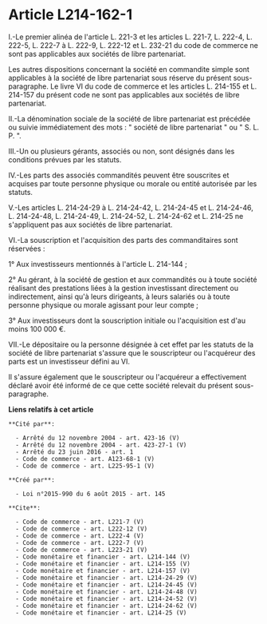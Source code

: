 # Article L214-162-1

I.-Le premier alinéa de l'article L. 221-3 et les articles L. 221-7, L. 222-4, L. 222-5, L. 222-7 à L. 222-9, 
L. 222-12 et L. 232-21 du code de commerce ne sont pas applicables aux sociétés de libre partenariat. 

Les autres dispositions concernant la société en commandite simple sont applicables à la société de libre partenariat sous
réserve du présent sous-paragraphe. Le livre VI du code de commerce et les articles L. 214-155 et L. 214-157 du présent code
ne sont pas applicables aux sociétés de libre partenariat. 

II.-La dénomination sociale de la société de libre partenariat est précédée ou suivie immédiatement des mots : " société de
libre partenariat " ou " S. L. P. ". 

III.-Un ou plusieurs gérants, associés ou non, sont désignés dans les conditions prévues par les statuts. 

IV.-Les parts des associés commandités peuvent être souscrites et acquises par toute personne physique ou morale ou entité
autorisée par les statuts. 

V.-Les articles L. 214-24-29 à L. 214-24-42, L. 214-24-45 et L. 214-24-46, L. 214-24-48, L. 214-24-49, 
L. 214-24-52, L. 214-24-62 et L. 214-25 ne s'appliquent pas aux sociétés de libre partenariat. 

VI.-La souscription et l'acquisition des parts des commanditaires sont réservées : 

1° Aux investisseurs mentionnés à l'article L. 214-144 ; 

2° Au gérant, à la société de gestion et aux commandités ou à toute société réalisant des prestations liées à la gestion
investissant directement ou indirectement, ainsi qu'à leurs dirigeants, à leurs salariés ou à toute personne physique ou
morale agissant pour leur compte ; 

3° Aux investisseurs dont la souscription initiale ou l'acquisition est d'au moins 100 000 €. 

VII.-Le dépositaire ou la personne désignée à cet effet par les statuts de la société de libre partenariat s'assure que le
souscripteur ou l'acquéreur des parts est un investisseur défini au VI. 

Il s'assure également que le souscripteur ou l'acquéreur a effectivement déclaré avoir été informé de ce que cette société
relevait du présent sous-paragraphe.

**Liens relatifs à cet article**

	**Cité par**:

	  - Arrêté du 12 novembre 2004 - art. 423-16 (V)
	  - Arrêté du 12 novembre 2004 - art. 423-27-1 (V)
	  - Arrêté du 23 juin 2016 - art. 1
	  - Code de commerce - art. A123-68-1 (V)
	  - Code de commerce - art. L225-95-1 (V)

	**Créé par**:

	  - Loi n°2015-990 du 6 août 2015 - art. 145

	**Cite**:

	  - Code de commerce - art. L221-7 (V)
	  - Code de commerce - art. L222-12 (V)
	  - Code de commerce - art. L222-4 (V)
	  - Code de commerce - art. L222-7 (V)
	  - Code de commerce - art. L223-21 (V)
	  - Code monétaire et financier - art. L214-144 (V)
	  - Code monétaire et financier - art. L214-155 (V)
	  - Code monétaire et financier - art. L214-157 (V)
	  - Code monétaire et financier - art. L214-24-29 (V)
	  - Code monétaire et financier - art. L214-24-45 (V)
	  - Code monétaire et financier - art. L214-24-48 (V)
	  - Code monétaire et financier - art. L214-24-52 (V)
	  - Code monétaire et financier - art. L214-24-62 (V)
	  - Code monétaire et financier - art. L214-25 (V)

